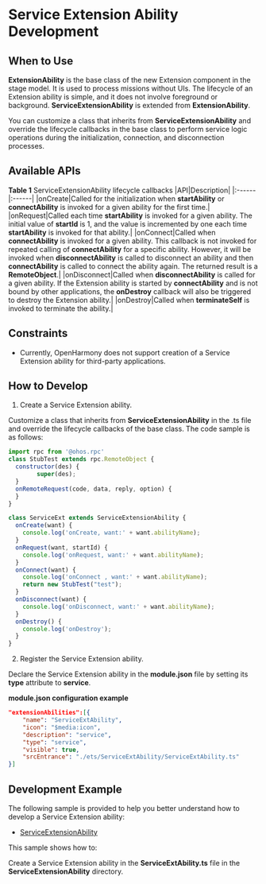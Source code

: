 # Service Extension Ability Development

## When to Use
**ExtensionAbility** is the base class of the new Extension component in the stage model. It is used to process missions without UIs. The lifecycle of an Extension ability is simple, and it does not involve foreground or background. **ServiceExtensionAbility** is extended from **ExtensionAbility**.

You can customize a class that inherits from **ServiceExtensionAbility** and override the lifecycle callbacks in the base class to perform service logic operations during the initialization, connection, and disconnection processes.

## Available APIs

**Table 1** ServiceExtensionAbility lifecycle callbacks
|API|Description|
|:------|:------|
|onCreate|Called for the initialization when **startAbility** or **connectAbility** is invoked for a given ability for the first time.|
|onRequest|Called each time **startAbility** is invoked for a given ability. The initial value of **startId** is 1, and the value is incremented by one each time **startAbility** is invoked for that ability.|
|onConnect|Called when **connectAbility** is invoked for a given ability. This callback is not invoked for repeated calling of **connectAbility** for a specific ability. However, it will be invoked when **disconnectAbility** is called to disconnect an ability and then **connectAbility** is called to connect the ability again. The returned result is a **RemoteObject**.|
|onDisconnect|Called when **disconnectAbility** is called for a given ability. If the Extension ability is started by **connectAbility** and is not bound by other applications, the **onDestroy** callback will also be triggered to destroy the Extension ability.|
|onDestroy|Called when **terminateSelf** is invoked to terminate the ability.|


## Constraints

- Currently, OpenHarmony does not support creation of a Service Extension ability for third-party applications.


## How to Develop

1. Create a Service Extension ability.

Customize a class that inherits from **ServiceExtensionAbility** in the .ts file and override the lifecycle callbacks of the base class. The code sample is as follows:

  ```js
  import rpc from '@ohos.rpc'
  class StubTest extends rpc.RemoteObject {
    constructor(des) {
          super(des);
    }
    onRemoteRequest(code, data, reply, option) {
    }
  }

  class ServiceExt extends ServiceExtensionAbility {
    onCreate(want) {
      console.log('onCreate, want:' + want.abilityName);
    }
    onRequest(want, startId) {
      console.log('onRequest, want:' + want.abilityName);
    }
    onConnect(want) {
      console.log('onConnect , want:' + want.abilityName);
      return new StubTest("test");
    }
    onDisconnect(want) {
      console.log('onDisconnect, want:' + want.abilityName);
    }
    onDestroy() {
      console.log('onDestroy');
    }
  }
  ```


2. Register the Service Extension ability.

Declare the Service Extension ability in the **module.json** file by setting its **type** attribute to **service**.

**module.json configuration example**

```json
"extensionAbilities":[{
    "name": "ServiceExtAbility",
    "icon": "$media:icon",
    "description": "service",
    "type": "service",
    "visible": true,
    "srcEntrance": "./ets/ServiceExtAbility/ServiceExtAbility.ts"    
}]
```

## Development Example

The following sample is provided to help you better understand how to develop a Service Extension ability:

- [ServiceExtensionAbility](https://gitee.com/openharmony/app_samples/tree/master/ability/ServiceExtAbility)

This sample shows how to:

Create a Service Extension ability in the **ServiceExtAbility.ts** file in the **ServiceExtensionAbility** directory.
